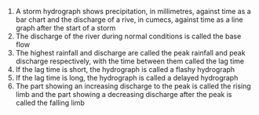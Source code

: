 1. A storm hydrograph shows precipitation, in millimetres, against time as a bar chart and the discharge of a rive, in cumecs, against time as a line graph after the start of a storm
2. The discharge of the river during normal conditions is called the base flow
3. The highest rainfall and discharge are called the peak rainfall and peak discharge respectively, with the time between them called the lag time
4. If the lag time is short, the hydrograph is called a flashy hydrograph
5. If the lag time is long, the hydrograph is called a delayed hydrograph
6. The part showing an increasing discharge to the peak is called the rising limb and the part showing a decreasing discharge after the peak is called the falling limb
